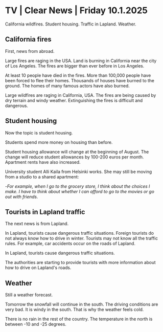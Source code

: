 # TV \| Clear News \| Friday 10.1.2025

California wildfires. Student housing. Traffic in Lapland. Weather.

## California fires

First, news from abroad.

Large fires are raging in the USA. Land is burning in California near the city of Los Angeles. The fires are bigger than ever before in Los Angeles.

At least 10 people have died in the fires. More than 100,000 people have been forced to flee their homes. Thousands of houses have burned to the ground. The homes of many famous actors have also burned.

Large wildfires are raging in California, USA. The fires are being caused by dry terrain and windy weather. Extinguishing the fires is difficult and dangerous.

## Student housing

Now the topic is student housing.

Students spend more money on housing than before.

Student housing allowance will change at the beginning of August. The change will reduce student allowances by 100-200 euros per month. Apartment rents have also increased.

University student Alli Kaila from Helsinki works. She may still be moving from a studio to a shared apartment:

\-*For example, when I go to the grocery store, I think about the choices I make. I have to think about whether I can afford to go to the movies or go out with friends.*

## Tourists in Lapland traffic

The next news is from Lapland.

In Lapland, tourists cause dangerous traffic situations. Foreign tourists do not always know how to drive in winter. Tourists may not know all the traffic rules. For example, car accidents occur on the roads of Lapland.

In Lapland, tourists cause dangerous traffic situations.

The authorities are starting to provide tourists with more information about how to drive on Lapland's roads.

## Weather

Still a weather forecast.

Tomorrow the snowfall will continue in the south. The driving conditions are very bad. It is windy in the south. That is why the weather feels cold.

There is no rain in the rest of the country. The temperature in the north is between -10 and -25 degrees.


